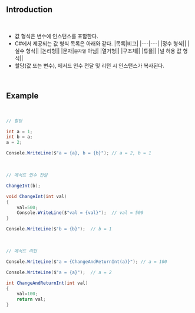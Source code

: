 
## Introduction

<br>

- 값 형식은 변수에 인스턴스를 포함한다.
- C#에서 제공되는 값 형식 목록은 아래와 같다.
    |목록|비고|
    |---|---|
    |정수 형식||
    |실수 형식||
    |논리형||
    |문자|`문자열` 아님|
    |열거형||
    |구조체||
    |튜플||
    |널 허용 값 형식||
- 할당(값 또는 변수), 메서드 인수 전달 및 리턴 시 인스턴스가 복사된다.

<br>

## Example

<br>

```cs
// 할당

int a = 1;
int b = a;
a = 2;

Console.WriteLine($"a = {a}, b = {b}"); // a = 2, b = 1
```

<br>

```cs
// 메서드 인수 전달

ChangeInt(b);

void ChangeInt(int val)
{
    val=500;
    Console.WriteLine($"val = {val}");  // val = 500
}

Console.WriteLine($"b = {b}");  // b = 1
```

<br>

```cs
// 메서드 리턴

Console.WriteLine($"a = {ChangeAndReturnInt(a)}"); // a = 100

Console.WriteLine($"a = {a}");  // a = 2

int ChangeAndReturnInt(int val) 
{
    val=100;
    return val;
}
```